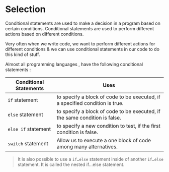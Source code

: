 # Selection
Conditional statements are used to make a decision in a program based on certain conditions. Conditional statements are used to perform different actions based on different conditions.

Very often when we write code, we want to perform different actions for different conditions & we can use conditional statements in our code to do this kind of stuff.

Almost all programming languages , have the following conditional statements :

| Conditional Statements | Uses | 
|------------------------|------|
| `if` statement | to specify a block of code to be executed, if a specified condition is true.|
| `else` statement | to specify a block of code to be executed, if the same condition is false.|
| `else if` statement | to specify a new condition to test, if the first condition is false.|
| `switch` statement | Allow us to execute a one block of code among many alternatives.|

>It is also possible to use a `if…else` statement inside of another `if…else` statement. It is called the nested if…else statement.






